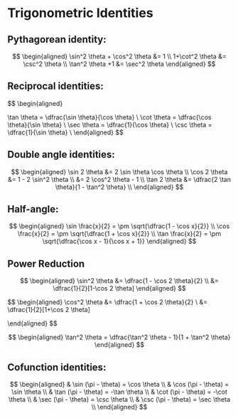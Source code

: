 # Trigonometric Identities
## Pythagorean identity:

$$
\begin{aligned}
\sin^2 \theta + \cos^2 \theta &= 1 \\
1+\cot^2 \theta  &= \csc^2 \theta \\
\tan^2 \theta +1  &= \sec^2 \theta
\end{aligned}
$$

## Reciprocal identities:
$$
\begin{aligned}

\tan \theta = \dfrac{\sin \theta}{\cos \theta}  \\
\cot \theta = \dfrac{\cos \theta}{\sin \theta} \\
\sec \theta = \dfrac{1}{\cos \theta} \\
\csc \theta = \dfrac{1}{\sin \theta} \\
\end{aligned}
$$
## Double angle identities:
$$
\begin{aligned}
\sin 2 \theta &= 2 \sin \theta \cos \theta \\
\cos 2 \theta &= 1 - 2 \sin^2 \theta \\
              &= 2 \cos^2 \theta - 1 \\ 
\tan 2 \theta &= \dfrac{2 \tan \theta}{1 - \tan^2 \theta} \\
\end{aligned}
$$

## Half-angle:
$$
\begin{aligned}
\sin \frac{x}{2} = \pm \sqrt{\dfrac{1 - \cos x}{2}} \\
\cos \frac{x}{2} = \pm \sqrt{\dfrac{1 + \cos x}{2}} \\
\tan \frac{x}{2} = \pm \sqrt{\dfrac{\cos x - 1}{\cos x + 1}}
\end{aligned}
$$
## Power Reduction
$$
\begin{aligned}
\sin^2 \theta &= \dfrac{1 - \cos 2 \theta}{2} \\
            &= \dfrac{1}{2}[1-\cos 2 \theta]
\end{aligned}
$$

$$
\begin{aligned}
\cos^2 \theta &= \dfrac{1 + \cos 2 \theta}{2} \\
            &= \dfrac{1}{2}[1+\cos 2 \theta]

\end{aligned}
$$

$$
\begin{aligned}
\tan^2 \theta = \dfrac{\tan^2 \theta - 1}{1 + \tan^2 \theta}
\end{aligned}
$$
## Cofunction identities:
$$
\begin{aligned}
& \sin (\pi - \theta) = \cos \theta \\
& \cos (\pi - \theta) = \sin \theta \\
& \tan (\pi - \theta) = -\tan \theta \\
& \cot (\pi - \theta) = -\cot \theta \\
& \sec (\pi - \theta) = \csc \theta \\
& \csc (\pi - \theta) = \sec \theta  \\
\end{aligned}
$$
